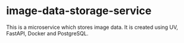 # image-data-storage-service
This is a microservice which stores image data. It is created using UV, FastAPI, Docker and PostgreSQL.
